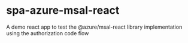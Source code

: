 # spa-azure-msal-react
A demo react app to test the @azure/msal-react library implementation using the authorization code flow
